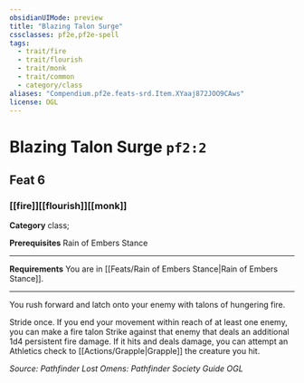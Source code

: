 ```yaml
---
obsidianUIMode: preview
title: "Blazing Talon Surge"
cssclasses: pf2e,pf2e-spell
tags:
  - trait/fire
  - trait/flourish
  - trait/monk
  - trait/common
  - category/class
aliases: "Compendium.pf2e.feats-srd.Item.XYaaj872JOO9CAws"
license: OGL
---
```

# Blazing Talon Surge `pf2:2`
## Feat 6
### [[fire]][[flourish]][[monk]]

**Category** class; 



**Prerequisites** Rain of Embers Stance
* * *
**Requirements** You are in [[Feats/Rain of Embers Stance|Rain of Embers Stance]].

* * *

You rush forward and latch onto your enemy with talons of hungering fire.

Stride once. If you end your movement within reach of at least one enemy, you can make a fire talon Strike against that enemy that deals an additional 1d4 persistent fire damage. If it hits and deals damage, you can attempt an Athletics check to [[Actions/Grapple|Grapple]] the creature you hit.

*Source: Pathfinder Lost Omens: Pathfinder Society Guide*
*OGL*